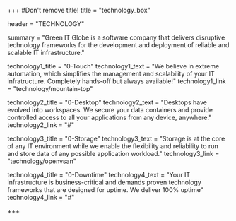 +++
#Don't remove title!
title = "technology_box"

header = "TECHNOLOGY"

summary = "Green IT Globe is a software company that delivers disruptive technology frameworks for the development and deployment of reliable and scalable IT infrastructure."

technology1_title = "0-Touch"
technology1_text = "We believe in extreme automation, which simplifies the management and scalability of your IT infratructure. Completely hands-off but always available!"
technology1_link = "technology/mountain-top"

technology2_title = "0-Desktop"
technology2_text = "Desktops have evolved into workspaces. We secure your data containers and provide controlled access to all your applications from any device, anywhere."
technology2_link = "#"

technology3_title = "0-Storage"
technology3_text = "Storage is at the core of any IT environment while we enable the flexibility and reliability  to run and store data of any possible application workload."
technology3_link = "technology/openvsan"

technology4_title = "0-Downtime"
technology4_text = "Your IT infrastructure is business-critical and demands proven technology frameworks that are designed for uptime. We deliver 100% uptime"
technology4_link = "#"

+++